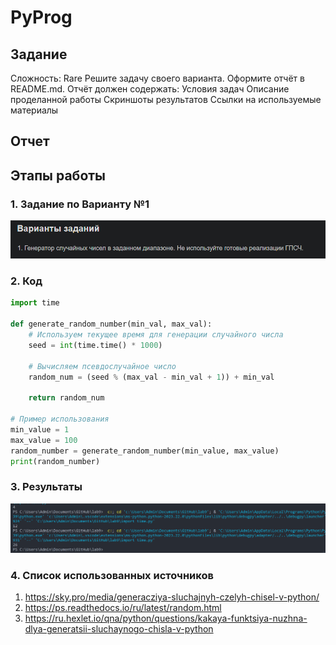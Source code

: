 # PyProg

## Задание 
Сложность:
Rare
Решите задачу своего варианта.
Оформите отчёт в README.md. Отчёт должен содержать:
Условия задач
Описание проделанной работы
Скриншоты результатов
Ссылки на используемые материалы
## Отчет

## Этапы работы
### 1. Задание по Варианту №1

![1702219162738](image/README/1702219162738.png)


### 2. Код
```python
import time

def generate_random_number(min_val, max_val):
    # Используем текущее время для генерации случайного числа
    seed = int(time.time() * 1000)
    
    # Вычисляем псевдослучайное число 
    random_num = (seed % (max_val - min_val + 1)) + min_val
    
    return random_num

# Пример использования
min_value = 1
max_value = 100
random_number = generate_random_number(min_value, max_value)
print(random_number)
```

### 3. Результаты
![1702219247987](image/README/1702219247987.png)
### 4. Список использованных источников 
1. https://sky.pro/media/generacziya-sluchajnyh-czelyh-chisel-v-python/
2. https://ps.readthedocs.io/ru/latest/random.html
3. https://ru.hexlet.io/qna/python/questions/kakaya-funktsiya-nuzhna-dlya-generatsii-sluchaynogo-chisla-v-python
